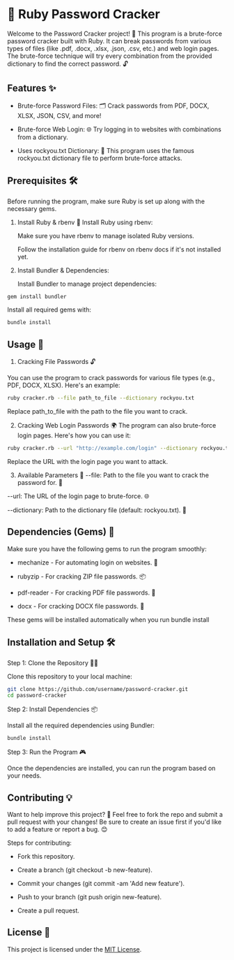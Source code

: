 
# 🧩 Ruby Password Cracker

Welcome to the Password Cracker project! 🚀 This program is a brute-force password cracker built with Ruby. It can break passwords from various types of files (like .pdf, .docx, .xlsx, .json, .csv, etc.) and web login pages. The brute-force technique will try every combination from the provided dictionary to find the correct password. 🔓

## Features ✨
- Brute-force Password Files: 🗂️ Crack passwords from PDF, DOCX, XLSX, JSON, CSV, and more!

- Brute-force Web Login: 🌐 Try logging in to websites with combinations from a dictionary.

- Uses rockyou.txt Dictionary: 📜 This program uses the famous rockyou.txt dictionary file to perform brute-force attacks.

## Prerequisites 🛠️
Before running the program, make sure Ruby is set up along with the necessary gems.

1. Install Ruby & rbenv 🔧
Install Ruby using rbenv:

    Make sure you have rbenv to manage isolated Ruby versions.

    Follow the installation guide for rbenv on rbenv docs if it's not installed yet.

2. Install Bundler & Dependencies:

    Install Bundler to manage project dependencies:
```ruby
gem install bundler
```
Install all required gems with:
```ruby
bundle install
```

## Usage 🚀
1. Cracking File Passwords 🔓

You can use the program to crack passwords for various file types (e.g., PDF, DOCX, XLSX). Here's an example:
```bash
ruby cracker.rb --file path_to_file --dictionary rockyou.txt
```
Replace path_to_file with the path to the file you want to crack.

2. Cracking Web Login Passwords 🌍
The program can also brute-force login pages. Here's how you can use it:
```bash
ruby cracker.rb --url "http://example.com/login" --dictionary rockyou.txt
```
Replace the URL with the login page you want to attack.

3. Available Parameters 🔧
--file: Path to the file you want to crack the password for. 📄

--url: The URL of the login page to brute-force. 🌐

--dictionary: Path to the dictionary file (default: rockyou.txt). 📜

## Dependencies (Gems) 💎
Make sure you have the following gems to run the program smoothly:

- mechanize - For automating login on websites. 🤖

- rubyzip - For cracking ZIP file passwords. 📦

- pdf-reader - For cracking PDF file passwords. 📄

- docx - For cracking DOCX file passwords. 📑

These gems will be installed automatically when you run bundle install

## Installation and Setup 🛠️
Step 1: Clone the Repository 🧑‍💻

Clone this repository to your local machine:
```bash
git clone https://github.com/username/password-cracker.git
cd password-cracker
```
Step 2: Install Dependencies 📦

Install all the required dependencies using Bundler:
```bash
bundle install
```
Step 3: Run the Program 🎮

Once the dependencies are installed, you can run the program based on your needs.

## Contributing 💡
Want to help improve this project? 🚀 Feel free to fork the repo and submit a pull request with your changes! Be sure to create an issue first if you'd like to add a feature or report a bug. 😊

Steps for contributing:

- Fork this repository.

- Create a branch (git checkout -b new-feature).

- Commit your changes (git commit -am 'Add new feature').

- Push to your branch (git push origin new-feature).

- Create a pull request.

## License 📄
This project is licensed under the [MIT License](https://choosealicense.com/licenses/mit/).
